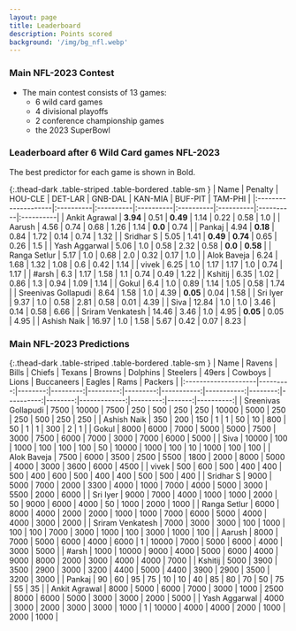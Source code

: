 ```yaml
---
layout: page
title: Leaderboard
description: Points scored
background: '/img/bg_nfl.webp'
---
```



### Main NFL-2023 Contest

- The main contest consists of 13 games:
    - 6 wild card games 
    - 4 divisional playoffs 
    - 2 conference championship games 
    - the 2023 SuperBowl

### Leaderboard after 6 Wild Card games NFL-2023

The best predictor for each game is shown in Bold.

{:.thead-dark .table-striped .table-bordered .table-sm }
| Name                | Penalty   | HOU-CLE   | DET-LAR   | GNB-DAL   | KAN-MIA   | BUF-PIT   | TAM-PHI   |
|:--------------------|:----------|:----------|:----------|:----------|:----------|:----------|:----------|
| Ankit Agrawal       | **3.94**  | 0.51      | **0.49**  | 1.14      | 0.22      | 0.58      | 1.0       |
| Aarush              | 4.56      | 0.74      | 0.68      | 1.26      | 1.14      | **0.0**   | 0.74      |
| Pankaj              | 4.94      | **0.18**  | 0.84      | 1.72      | 0.14      | 0.74      | 1.32      |
| Sridhar S           | 5.05      | 1.41      | **0.49**  | **0.74**  | 0.65      | 0.26      | 1.5       |
| Yash Aggarwal       | 5.06      | 1.0       | 0.58      | 2.32      | 0.58      | **0.0**   | **0.58**  |
| Ranga Setlur        | 5.17      | 1.0       | 0.68      | 2.0       | 0.32      | 0.17      | 1.0       |
| Alok Baveja         | 6.24      | 1.68      | 1.32      | 1.08      | 0.6       | 0.42      | 1.14      |
| vivek               | 6.25      | 1.0       | 1.17      | 1.17      | 1.0       | 0.74      | 1.17      |
| #arsh               | 6.3       | 1.17      | 1.58      | 1.1       | 0.74      | 0.49      | 1.22      |
| Kshitij             | 6.35      | 1.02      | 0.86      | 1.3       | 0.94      | 1.09      | 1.14      |
| Gokul               | 6.4       | 1.0       | 0.89      | 1.14      | 1.05      | 0.58      | 1.74      |
| Sreenivas Gollapudi | 8.64      | 1.58      | 1.0       | 4.39      | **0.05**  | 0.04      | 1.58      |
| Sri Iyer            | 9.37      | 1.0       | 0.58      | 2.81      | 0.58      | 0.01      | 4.39      |
| Siva                | 12.84     | 1.0       | 1.0       | 3.46      | 0.14      | 0.58      | 6.66      |
| Sriram Venkatesh    | 14.46     | 3.46      | 1.0       | 4.95      | **0.05**  | 0.05      | 4.95      |
| Ashish Naik         | 16.97     | 1.0       | 1.58      | 5.67      | 0.42      | 0.07      | 8.23      |

### Main NFL-2023 Predictions

{:.thead-dark .table-striped .table-bordered .table-sm }
| Name                |   Ravens |   Bills |   Chiefs |   Texans |   Browns |   Dolphins |   Steelers |   49ers |   Cowboys |   Lions |   Buccaneers |   Eagles |   Rams |   Packers |
|:--------------------|---------:|--------:|---------:|---------:|---------:|-----------:|-----------:|--------:|----------:|--------:|-------------:|---------:|-------:|----------:|
| Sreenivas Gollapudi |     7500 |   10000 |     7500 |      250 |      500 |        250 |        250 |   10000 |      5000 |     250 |          250 |      500 |    250 |       250 |
| Ashish Naik         |      350 |     200 |      150 |        1 |        1 |         50 |         10 |     800 |        50 |       1 |            1 |      300 |      2 |         1 |
| Gokul               |     8000 |    6000 |     7000 |     5000 |     5000 |       7500 |       3000 |    7500 |      6000 |    7000 |         3000 |     7000 |   6000 |      5000 |
| Siva                |    10000 |     100 |     1000 |      100 |      100 |        100 |         50 |   10000 |      1000 |     100 |           10 |     1000 |    100 |       100 |
| Alok Baveja         |     7500 |    6000 |     3500 |     2500 |     5500 |       1800 |       2000 |    8000 |      5000 |    4000 |         3000 |     3600 |   6000 |      4500 |
| vivek               |      500 |     600 |      500 |      400 |      400 |        500 |        400 |     600 |       500 |     400 |          400 |      500 |    500 |       400 |
| Sridhar S           |     9000 |    5000 |     7000 |     2000 |     3300 |       4000 |       1000 |    7000 |      4000 |    5000 |         3000 |     5500 |   2000 |      6000 |
| Sri Iyer            |     9000 |    7000 |     4000 |     1000 |     1000 |       2000 |         50 |    9000 |      6000 |    4000 |           50 |     1000 |   2000 |      1000 |
| Ranga Setlur        |     6000 |    8000 |     4000 |     2000 |     2000 |       1000 |       1000 |    7000 |      6000 |    5000 |         4000 |     4000 |   3000 |      2000 |
| Sriram Venkatesh    |     7000 |    3000 |     3000 |      100 |     1000 |        100 |        100 |    7000 |      3000 |    1000 |          100 |     3000 |   1000 |       100 |
| Aarush              |     8000 |    7000 |     5000 |     6000 |     4000 |       6000 |          1 |   10000 |      7000 |    5000 |         6000 |     4000 |   3000 |      5000 |
| #arsh               |     1000 |   10000 |     9000 |     4000 |     5000 |       6000 |       4000 |    9000 |      8000 |    2000 |         3000 |     4000 |   4000 |      7000 |
| Kshitij             |     5000 |    3900 |     3500 |     2900 |     3000 |       3200 |       4400 |    5000 |      4400 |    3900 |         2900 |     3500 |   3200 |      3000 |
| Pankaj              |       90 |      60 |       95 |       75 |       10 |         10 |         40 |      85 |        80 |      70 |           50 |       75 |     55 |        35 |
| Ankit Agrawal       |     8000 |    5000 |     6000 |     7000 |     3000 |       1000 |       2500 |    8000 |      6000 |    5000 |         3000 |     3000 |   2000 |      5000 |
| Yash Aggarwal       |     4000 |    3000 |     2000 |     3000 |     3000 |       1000 |          1 |   10000 |      4000 |    4000 |         2000 |     1000 |   2000 |      1000 |

<!-- ![Predictions 2023]({{ '/img/winner1.png' | relative_url }}) -->
